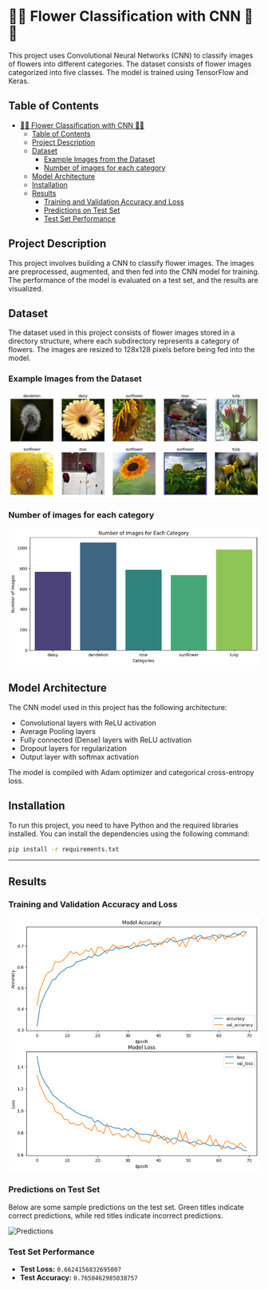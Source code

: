 # 🌹🌻 Flower Classification with CNN 🌼🌺

This project uses Convolutional Neural Networks (CNN) to classify images of flowers into different categories. The dataset consists of flower images categorized into five classes. The model is trained using TensorFlow and Keras.

## Table of Contents

- [🌹🌻 Flower Classification with CNN 🌼🌺](#-flower-classification-with-cnn-)
  - [Table of Contents](#table-of-contents)
  - [Project Description](#project-description)
  - [Dataset](#dataset)
    - [Example Images from the Dataset](#example-images-from-the-dataset)
    - [Number of images for each category](#number-of-images-for-each-category)
  - [Model Architecture](#model-architecture)
  - [Installation](#installation)
  - [Results](#results)
    - [Training and Validation Accuracy and Loss](#training-and-validation-accuracy-and-loss)
    - [Predictions on Test Set](#predictions-on-test-set)
    - [Test Set Performance](#test-set-performance)

## Project Description

This project involves building a CNN to classify flower images. The images are preprocessed, augmented, and then fed into the CNN model for training. The performance of the model is evaluated on a test set, and the results are visualized.

## Dataset

The dataset used in this project consists of flower images stored in a directory structure, where each subdirectory represents a category of flowers. The images are resized to 128x128 pixels before being fed into the model.

### Example Images from the Dataset

![Dataset Images](plot_data.png)

### Number of images for each category

![number of images for each category](category.png)

## Model Architecture

The CNN model used in this project has the following architecture:

- Convolutional layers with ReLU activation
- Average Pooling layers
- Fully connected (Dense) layers with ReLU activation
- Dropout layers for regularization
- Output layer with softmax activation

The model is compiled with Adam optimizer and categorical cross-entropy loss.

## Installation

To run this project, you need to have Python and the required libraries installed. You can install the dependencies using the following command:

```bash
pip install -r requirements.txt
```

****

## Results

### Training and Validation Accuracy and Loss

![Model Accuracy and Loss](model/accuracy%20and%20loss.png)

### Predictions on Test Set

Below are some sample predictions on the test set. Green titles indicate correct predictions, while red titles indicate incorrect predictions.

![Predictions](predictions.png)

### Test Set Performance

- **Test Loss:** `0.6624156832695007`
- **Test Accuracy:** `0.7650462985038757`

